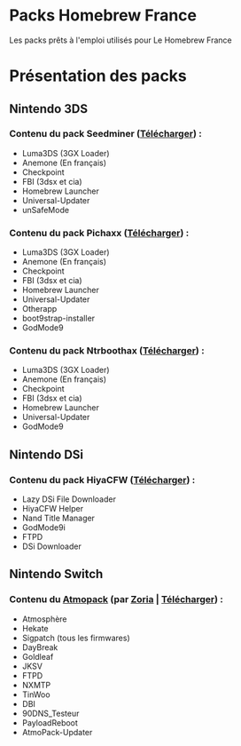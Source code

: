 # Packs Homebrew France
Les packs prêts à l'emploi utilisés pour Le Homebrew France

# Présentation des packs
## Nintendo 3DS
### Contenu du pack Seedminer ([Télécharger](https://github.com/Le-Homebrew-France/Packs-Homebrew-France/releases/latest/download/PACK_NINTENDO_3DS_SEEDMINER.zip)) :
- Luma3DS (3GX Loader)
- Anemone (En français)
- Checkpoint
- FBI (3dsx et cia)
- Homebrew Launcher
- Universal-Updater
- unSafeMode

### Contenu du pack Pichaxx ([Télécharger](https://github.com/Le-Homebrew-France/Packs-Homebrew-France/releases/latest/download/PACK_NINTENDO_3DS_PICHAXX.zip)) :
- Luma3DS (3GX Loader)
- Anemone (En français)
- Checkpoint
- FBI (3dsx et cia)
- Homebrew Launcher
- Universal-Updater
- Otherapp
- boot9strap-installer
- GodMode9 

### Contenu du pack Ntrboothax ([Télécharger](https://github.com/Le-Homebrew-France/Packs-Homebrew-France/releases/latest/download/PACK_NINTENDO_3DS_NTRBOOTHAX.zip)) :
- Luma3DS (3GX Loader)
- Anemone (En français)
- Checkpoint
- FBI (3dsx et cia)
- Homebrew Launcher
- Universal-Updater
- GodMode9

## Nintendo DSi
### Contenu du pack HiyaCFW ([Télécharger](https://github.com/Le-Homebrew-France/Packs-Homebrew-France/releases/latest/download/PACK_NINTENDO_DSI_HIYACFW.zip)) :
- Lazy DSi File Downloader
- HiyaCFW Helper
- Nand Title Manager
- GodMode9i
- FTPD
- DSi Downloader

## Nintendo Switch
### Contenu du [Atmopack](https://github.com/THZoria/AtmoPack-Vanilla) (par [Zoria](https://github.com/THZoria) | [Télécharger](https://github.com/THZoria/AtmoPack-Vanilla/releases/latest/download/AtmoPack-Vanilla_Latest.zip)) :
- Atmosphère
- Hekate
- Sigpatch (tous les firmwares)
- DayBreak
- Goldleaf
- JKSV
- FTPD
- NXMTP
- TinWoo
- DBI
- 90DNS_Testeur
- PayloadReboot
- AtmoPack-Updater
